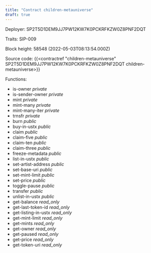 ```yaml
---
title: "Contract children-metauniverse"
draft: true
---
```

Deployer: SP2T5D1DEM9JJ7PW12KW7K0PCKRFKZW0Z8PNF2DQT

Traits:
SIP-009 



Block height: 58548 (2022-05-03T08:13:54.000Z)

Source code: {{<contractref "children-metauniverse" SP2T5D1DEM9JJ7PW12KW7K0PCKRFKZW0Z8PNF2DQT children-metauniverse>}}

Functions:

* is-owner _private_
* is-sender-owner _private_
* mint _private_
* mint-many _private_
* mint-many-iter _private_
* trnsfr _private_
* burn _public_
* buy-in-ustx _public_
* claim _public_
* claim-five _public_
* claim-ten _public_
* claim-three _public_
* freeze-metadata _public_
* list-in-ustx _public_
* set-artist-address _public_
* set-base-uri _public_
* set-mint-limit _public_
* set-price _public_
* toggle-pause _public_
* transfer _public_
* unlist-in-ustx _public_
* get-balance _read_only_
* get-last-token-id _read_only_
* get-listing-in-ustx _read_only_
* get-mint-limit _read_only_
* get-mints _read_only_
* get-owner _read_only_
* get-paused _read_only_
* get-price _read_only_
* get-token-uri _read_only_
